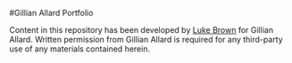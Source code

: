 #Gillian Allard Portfolio

Content in this repository has been developed by [Luke Brown](http://luke.sx) for Gillian Allard. Written permission from Gillian Allard is required for any third-party use of any materials contained herein.

